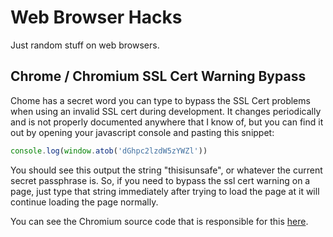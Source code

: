 # Web Browser Hacks

Just random stuff on web browsers.

## Chrome / Chromium SSL Cert Warning Bypass

Chome has  a secret word you can type to bypass the SSL Cert problems when using an invalid SSL cert during development. It changes periodically and is not properly documented anywhere that I know of, but you can find it out by opening your javascript console and pasting this snippet:

```javascript
console.log(window.atob('dGhpc2lzdW5zYWZl'))
```

You should see this output the string "thisisunsafe", or whatever the current secret passphrase is. So, if you need to bypass the ssl cert warning on a page, just type that string immediately after trying to load the page at it will continue loading the page normally. 

You can see the Chromium source code that is responsible for this [here](https://chromium.googlesource.com/chromium/src/+/refs/heads/master/components/security_interstitials/core/browser/resources/interstitial_large.js).

